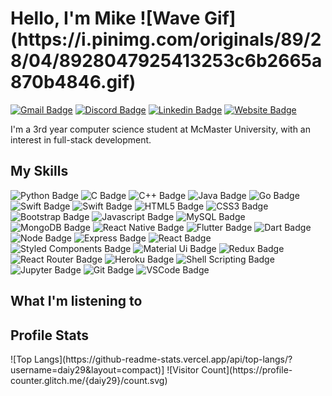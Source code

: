 <h1 align='start'>
Hello, I'm Mike ![Wave Gif](https://i.pinimg.com/originals/89/28/04/8928047925413253c6b2665a870b4846.gif)
</h1>

                 
[![Gmail Badge](https://img.shields.io/badge/Gmail-D14836?style=for-the-badge&logo=gmail&logoColor=white)](mailto:yucheng.mike.dai@gmail.com)
[![Discord Badge](https://img.shields.io/badge/Discord-7289DA?style=for-the-badge&logo=discord&logoColor=white)](https://discord.gg/uJX2HnEv2J)
[![Linkedin Badge](https://img.shields.io/badge/LinkedIn-0077B5?style=for-the-badge&logo=linkedin&logoColor=white)](https://www.linkedin.com/in/yucheng-mike-dai/)
[![Website Badge](https://img.shields.io/badge/Website-21759B?style=for-the-badge&logo=wordpress&logoColor=white)](https://www.mikedai.ca)


<p>
  I'm a 3rd year computer science student at McMaster University, with an interest in full-stack development.
</p>

<h2>
My Skills
</h2>

![Python Badge](https://img.shields.io/badge/Python-14354C?style=for-the-badge&logo=python&logoColor=white)
![C Badge](https://img.shields.io/badge/C-00599C?style=for-the-badge&logo=c&logoColor=white)
![C++ Badge](https://img.shields.io/badge/C%2B%2B-00599C?style=for-the-badge&logo=c%2B%2B&logoColor=white)
![Java Badge](https://img.shields.io/badge/Java-ED8B00?style=for-the-badge&logo=java&logoColor=white)
![Go Badge](https://img.shields.io/badge/Go-00ADD8?style=for-the-badge&logo=go&logoColor=white)
![Swift Badge](https://img.shields.io/badge/Swift-FA7343?style=for-the-badge&logo=swift&logoColor=white)
![Swift Badge](https://img.shields.io/badge/Scala-DC322F?style=for-the-badge&logo=scala&logoColor=white)
![HTML5 Badge](https://img.shields.io/badge/HTML5-E34F26?style=for-the-badge&logo=html5&logoColor=white)
![CSS3 Badge](https://img.shields.io/badge/CSS3-1572B6?style=for-the-badge&logo=css3&logoColor=white)
![Bootstrap Badge](https://img.shields.io/badge/Bootstrap-563D7C?style=for-the-badge&logo=bootstrap&logoColor=white)
![Javascript Badge](https://img.shields.io/badge/JavaScript-F7DF1E?style=for-the-badge&logo=javascript&logoColor=black)
![MySQL Badge](https://img.shields.io/badge/MySQL-00000F?style=for-the-badge&logo=mysql&logoColor=white)
![MongoDB Badge](https://img.shields.io/badge/MongoDB-4EA94B?style=for-the-badge&logo=mongodb&logoColor=white)
![React Native Badge](https://img.shields.io/badge/React_Native-20232A?style=for-the-badge&logo=react&logoColor=61DAFB)
![Flutter Badge](https://img.shields.io/badge/Flutter-02569B?style=for-the-badge&logo=flutter&logoColor=white)
![Dart Badge](https://img.shields.io/badge/Dart-0175C2?style=for-the-badge&logo=dart&logoColor=white)
![Node Badge](https://img.shields.io/badge/Node.js-43853D?style=for-the-badge&logo=node.js&logoColor=white)
![Express Badge](https://img.shields.io/badge/Express.js-000000?style=for-the-badge&logo=express&logoColor=white)
![React Badge](https://img.shields.io/badge/React-20232A?style=for-the-badge&logo=react&logoColor=61DAFB)
![Styled Components Badge](https://img.shields.io/badge/styled--components-DB7093?style=for-the-badge&logo=styled-components&logoColor=white)
![Material Ui Badge](https://img.shields.io/badge/Material--UI-0081CB?style=for-the-badge&logo=material-ui&logoColor=white)
![Redux Badge](https://img.shields.io/badge/Redux-593D88?style=for-the-badge&logo=redux&logoColor=white)
![React Router Badge](https://img.shields.io/badge/React_Router-CA4245?style=for-the-badge&logo=react-router&logoColor=white)
![Heroku Badge](https://img.shields.io/badge/-Heroku-430098?style=flat-square&logo=heroku&logoColor=white)
![Shell Scripting Badge](https://img.shields.io/badge/Shell_Script-121011?style=for-the-badge&logo=gnu-bash&logoColor=white)
![Jupyter Badge](https://img.shields.io/badge/Jupyter-F37626.svg?&style=for-the-badge&logo=Jupyter&logoColor=white)
![Git Badge](https://img.shields.io/badge/Git-F05032?style=for-the-badge&logo=git&logoColor=white)
![VSCode Badge](https://img.shields.io/badge/Visual_Studio_Code-0078D4?style=for-the-badge&logo=visual%20studio%20code&logoColor=white)

<h2>
What I'm listening to
</h2>
<div>

</div>

<h2>
Profile Stats
</h2>
<div>
![Top Langs](https://github-readme-stats.vercel.app/api/top-langs/?username=daiy29&layout=compact)]
![Visitor Count](https://profile-counter.glitch.me/{daiy29}/count.svg)
</div>




